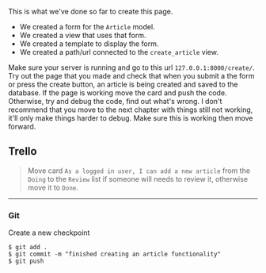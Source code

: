 This is what we've done so far to create this page.
 
 * We created a form for the `Article` model.
 * We created a view that uses that form.
 * We created a template to display the form.
 * We created a path/url connected to the `create_article` view.

Make sure your server is running and go to this url `127.0.0.1:8000/create/`. Try out the page that you made and check that when you submit a the form or press the create button, an article is being created and saved to the database. If the page is working move the card and push the code. Otherwise, try and debug the code, find out what's wrong. I don't recommend that you move to the next chapter with things still not working, it'll only make things harder to debug. Make sure this is working then move forward.



## Trello
> Move card `As a logged in user, I can add a new article` from the `Doing` to the `Review` list if someone will needs to review it, otherwise move it to `Done`.
___


### Git

Create a new checkpoint

```shell
$ git add .
$ git commit -m "finished creating an article functionality"
$ git push
```
